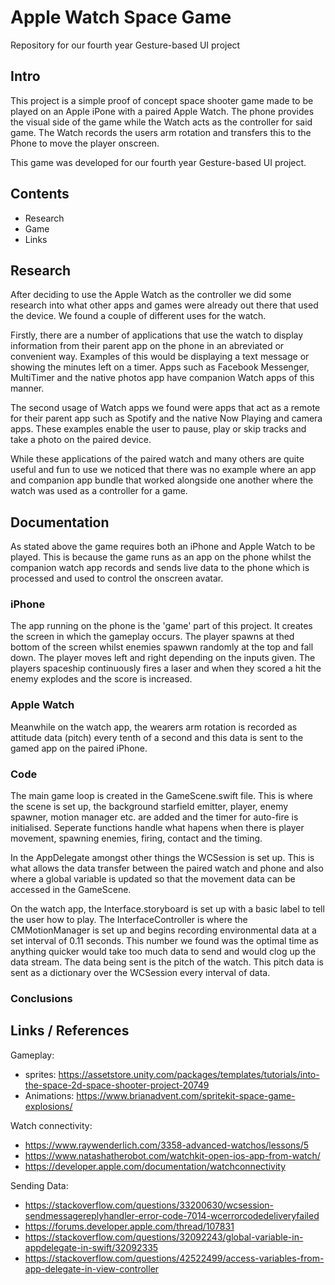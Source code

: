 # Apple Watch Space Game
Repository for our fourth year Gesture-based UI project

## Intro
This project is a simple proof of concept space shooter game made to be played on an Apple iPone with a paired Apple Watch.  The phone provides the visual side of the game while the Watch acts as the controller for said game.  The Watch records the users arm rotation and transfers this to the Phone to move the player onscreen.

This game was developed for our fourth year Gesture-based UI project.

## Contents
- Research
- Game
- Links

## Research
After deciding to use the Apple Watch as the controller we did some research into what other apps and games were already out there that used the device.  We found a couple of different uses for the watch.

Firstly, there are a number of applications that use the watch to display information from their parent app on the phone in an abreviated or convenient way.  Examples of this would be displaying a text message or showing the minutes left on a timer.  Apps such as Facebook Messenger, MultiTimer and the native photos app have companion Watch apps of this manner.

The second usage of Watch apps we found were apps that act as a remote for their parent app such as Spotify and the native Now Playing and camera apps. These examples enable the user to pause, play or skip tracks and take a photo on the paired device.

While these applications of the paired watch and many others are quite useful and fun to use we noticed that there was no example where an app and companion app bundle that worked alongside one another where the watch was used as a controller for a game.

## Documentation
As stated above the game requires both an iPhone and Apple Watch to be played.  This is because the game runs as an app on the phone whilst the companion watch app records and sends live data to the phone which is processed and used to control the onscreen avatar.

### iPhone
The app running on the phone is the 'game' part of this project.  It creates the screen in which the gameplay occurs.  The player spawns at thed bottom of the screen whilst enemies spawwn randomly at the top and fall down. The player moves left and right depending on the inputs given.  The players spaceship continuously fires a laser and when they scored a hit the enemy explodes and the score is increased.

### Apple Watch
Meanwhile on the watch app, the wearers arm rotation is recorded as attitude data (pitch) every tenth of a second and this data is sent to the gamed app on the paired iPhone.

### Code
The main game loop is created in the GameScene.swift file.  This is where the scene is set up, the background starfield emitter, player, enemy spawner, motion manager etc. are added and the timer for auto-fire is initialised.  Seperate functions handle what hapens when there is player movement, spawning enemies, firing, contact and the timing.

In the AppDelegate amongst other things the WCSession is set up.  This is what allows the data transfer between the paired watch and phone and also where a global variable is updated so that the movement data can be accessed in the GameScene.

On the watch app, the Interface.storyboard is set up with a basic label to tell the user how to play.  The InterfaceController is where the CMMotionManager is set up and begins recording environmental data at a set interval of 0.11 seconds.  This number we found was the optimal time as anything quicker would take too much data to send and would clog up the data stream.  The data being sent is the pitch of the watch.  This pitch data is sent as a dictionary over the WCSession every interval of data.

### Conclusions


## Links / References
Gameplay:
- sprites: https://assetstore.unity.com/packages/templates/tutorials/into-the-space-2d-space-shooter-project-20749
- Animations: https://www.brianadvent.com/spritekit-space-game-explosions/

Watch connectivity:
- https://www.raywenderlich.com/3358-advanced-watchos/lessons/5
- https://www.natashatherobot.com/watchkit-open-ios-app-from-watch/
- https://developer.apple.com/documentation/watchconnectivity

Sending Data:
- https://stackoverflow.com/questions/33200630/wcsession-sendmessagereplyhandler-error-code-7014-wcerrorcodedeliveryfailed
- https://forums.developer.apple.com/thread/107831
- https://stackoverflow.com/questions/32092243/global-variable-in-appdelegate-in-swift/32092335
- https://stackoverflow.com/questions/42522499/access-variables-from-app-delegate-in-view-controller
